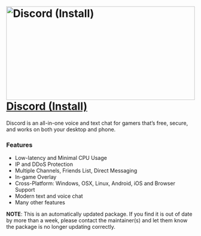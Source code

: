 # <img src="https://cdn.jsdelivr.net/gh/tixona/chocolatey-packages/icons/discord.svg" alt="Discord (Install)" title="Discord Logo" width="100%" height="250"> [Discord (Install)](https://chocolatey.org/packages/discord.install)

Discord is an all-in-one voice and text chat for gamers that’s free, secure, and works on both your desktop and phone.

### Features
* Low-latency and Minimal CPU Usage
* IP and DDoS Protection
* Multiple Channels, Friends List, Direct Messaging
* In-game Overlay
* Cross-Platform: Windows, OSX, Linux, Android, iOS and Browser Support
* Modern text and voice chat  
* Many other features

**NOTE**: This is an automatically updated package. If you find it is out of date by more than a week, please contact the maintainer(s) and let them know the package is no longer updating correctly.
